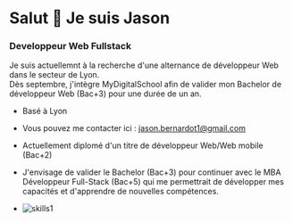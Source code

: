 # **Salut 👋 Je suis Jason**
### Developpeur Web Fullstack

Je suis actuellemnt à la recherche d'une alternance de développeur Web dans le secteur de Lyon.  
Dès septembre, j'intègre MyDigitalSchool afin de valider mon Bachelor de développeur Web (Bac+3) pour une durée de un an.

- Basé à Lyon
- Vous pouvez me contacter ici : jason.bernardot1@gmail.com
- Actuellement diplomé d'un titre de développeur Web/Web mobile (Bac+2) 
- J'envisage de valider le Bachelor (Bac+3) pour continuer avec le MBA Développeur Full-Stack (Bac+5) qui me permettrait de développer mes capacités et d'apprendre de nouvelles compétences.

- ![skills1](https://github.com/JsBernardot/JsBernardot/assets/123375400/96c3b9a6-d71c-40eb-b9ea-9fe9d8d24004)



<!--
**JsBernardot/JsBernardot** is a ✨ _special_ ✨ repository because its `README.md` (this file) appears on your GitHub profile.

Here are some ideas to get you started:

- 🔭 I’m currently working on ...
- 🌱 I’m currently learning ...
- 👯 I’m looking to collaborate on ...
- 🤔 I’m looking for help with ...
- 💬 Ask me about ...
- 📫 How to reach me: ...
- 😄 Pronouns: ...
- ⚡ Fun fact: ...
-->
